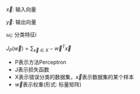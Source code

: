 $\vec{x}$: 输入向量

$\vec{y}$: 输出向量

$\omega_i$: 分类特征i



$J_P(\vec{w}) = \sum_{\vec{x} \in X} - \vec{w}^T \vec{x}$

- P表示方法Perceptron
- J表示损失函数
- X表示错误分类的数据集，$\vec{x}$表示数据集的某个样本
- $\vec{w}$表示权重(形式: 标量矩阵)



